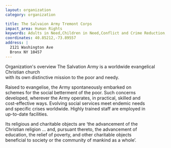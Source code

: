 ```yaml
---
layout: organization
category: organization

title: The Salvaion Army Tremont Corps
impact_area: Human Rights
keywords: Adults in Need,Children in Need,Conflict and Crime Reduction,The Disabled,Education,The Elderly,Families in Need,Health and Wellness,The Homeless and Hungry,Understanding and Diversity,Women in Need
coordinates: 40.85212,-73.89557
address: |
  2121 Washington Ave
  Bronx NY 10457
---
```

Organization's overview
The Salvation Army is a worldwide evangelical Christian church  
with its own distinctive mission to the poor and needy. 
 
Raised to evangelise, the Army spontaneously embarked on  
schemes for the social betterment of the poor. Such concerns  
developed, wherever the Army operates, in practical, skilled and  
cost-effective ways. Evolving social services meet endemic needs  
and specific crises worldwide. Highly trained staff are employed in  
up-to-date facilities. 
 
Its religious and charitable objects are ‘the advancement of the  
Christian religion ... and, pursuant thereto, the advancement of  
education, the relief of poverty, and other charitable objects  
beneficial to society or the community of mankind as a whole’.
